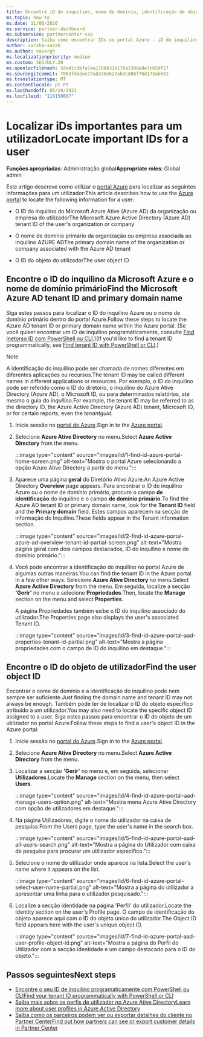 ```yaml
---
title: Encontre iD do inquilino, nome de domínio, identificação de objeto de utilizador
ms.topic: how-to
ms.date: 11/06/2020
ms.service: partner-dashboard
ms.subservice: partnercenter-csp
description: Saiba como encontrar IDs no portal Azure - iD de inquilino Azure, nome de domínio ou ID de objeto de utilizador específico. Algumas tarefas precisam desta informação.
author: varsha-sarah
ms.author: vavargh
ms.localizationpriority: medium
ms.custom: SEOJULY.20
ms.openlocfilehash: 5da41cdbfa7aa1780b31e170a2398e8e7c65df27
ms.sourcegitcommit: 7063fdddee77ad2d8e627ab3c806f76d173ab652
ms.translationtype: MT
ms.contentlocale: pt-PT
ms.lasthandoff: 05/19/2021
ms.locfileid: "110150867"
---
```

# <a name="locate-important-ids-for-a-user"></a><span data-ttu-id="77ab7-104">Localizar iDs importantes para um utilizador</span><span class="sxs-lookup"><span data-stu-id="77ab7-104">Locate important IDs for a user</span></span>

<span data-ttu-id="77ab7-105">**Funções apropriadas**: Administração global</span><span class="sxs-lookup"><span data-stu-id="77ab7-105">**Appropriate roles**: Global admin</span></span>

<span data-ttu-id="77ab7-106">Este artigo descreve como utilizar o [portal Azure](https://portal.azure.com/) para localizar as seguintes informações para um utilizador:</span><span class="sxs-lookup"><span data-stu-id="77ab7-106">This article describes how to use the [Azure portal](https://portal.azure.com/) to locate the following information for a user:</span></span>

- <span data-ttu-id="77ab7-107">O ID do inquilino do Microsoft Azure Ative (Azure AD) da organização ou empresa do utilizador</span><span class="sxs-lookup"><span data-stu-id="77ab7-107">The Microsoft Azure Active Directory (Azure AD) tenant ID of the user's organization or company</span></span>

- <span data-ttu-id="77ab7-108">O nome de domínio primário da organização ou empresa associada ao inquilino AZURE AD</span><span class="sxs-lookup"><span data-stu-id="77ab7-108">The primary domain name of the organization or company associated with the Azure AD tenant</span></span>

- <span data-ttu-id="77ab7-109">O ID do objeto do utilizador</span><span class="sxs-lookup"><span data-stu-id="77ab7-109">The user object ID</span></span>

## <a name="find-the-microsoft-azure-ad-tenant-id-and-primary-domain-name"></a><span data-ttu-id="77ab7-110">Encontre o ID do inquilino da Microsoft Azure e o nome de domínio primário</span><span class="sxs-lookup"><span data-stu-id="77ab7-110">Find the Microsoft Azure AD tenant ID and primary domain name</span></span>

<span data-ttu-id="77ab7-111">Siga estes passos para localizar o ID do inquilino Azure ou o nome de domínio primário dentro do portal Azure.</span><span class="sxs-lookup"><span data-stu-id="77ab7-111">Follow these steps to locate the Azure AD tenant ID or primary domain name within the Azure portal.</span></span> <span data-ttu-id="77ab7-112">(Se você quiser encontrar um ID de inquilino programáticamente, consulte [Find Inetorso ID com PowerShell ou CLI](/azure/active-directory/fundamentals/active-directory-how-to-find-tenant#find-tenant-id-with-powershell).)</span><span class="sxs-lookup"><span data-stu-id="77ab7-112">(If you'd like to find a tenant ID programmatically, see [Find tenant ID with PowerShell or CLI](/azure/active-directory/fundamentals/active-directory-how-to-find-tenant#find-tenant-id-with-powershell).)</span></span>

> [!NOTE]
> <span data-ttu-id="77ab7-113">A identificação do inquilino pode ser chamada de nomes diferentes em diferentes aplicações ou recursos.</span><span class="sxs-lookup"><span data-stu-id="77ab7-113">The tenant ID may be called different names in different applications or resources.</span></span> <span data-ttu-id="77ab7-114">Por exemplo, o ID do inquilino pode ser referido como o ID do diretório, o inquilino do Azure Ative Directory (Azure AD), o Microsoft ID, ou para determinados relatórios, até mesmo o guia do *inquilino.*</span><span class="sxs-lookup"><span data-stu-id="77ab7-114">For example, the tenant ID may be referred to as the directory ID, the Azure Active Directory (Azure AD) tenant, Microsoft ID, or for certain reports, even the *tenantguid*.</span></span>

1. <span data-ttu-id="77ab7-115">Inicie sessão no [portal do Azure](https://portal.azure.com/).</span><span class="sxs-lookup"><span data-stu-id="77ab7-115">Sign in to the [Azure portal](https://portal.azure.com/).</span></span>

2. <span data-ttu-id="77ab7-116">Selecione **Azure Ative Directory** no menu.</span><span class="sxs-lookup"><span data-stu-id="77ab7-116">Select **Azure Active Directory** from the menu.</span></span>

   :::image type="content" source="images/id/1-find-id-azure-portal-home-screen.png" alt-text="Mostra o portal Azure selecionando a opção Azure Ative Directory a partir do menu.":::

3. <span data-ttu-id="77ab7-118">Aparece uma página **geral** do Diretório Ativo Azure.</span><span class="sxs-lookup"><span data-stu-id="77ab7-118">An Azure Active Directory **Overview** page appears.</span></span> <span data-ttu-id="77ab7-119">Para encontrar o ID do inquilino Azure ou o nome de domínio primário, procure o campo **de identificação** do inquilino e o campo **de domínio primário.**</span><span class="sxs-lookup"><span data-stu-id="77ab7-119">To find the Azure AD tenant ID or primary domain name, look for the **Tenant ID** field and the **Primary domain** field.</span></span> <span data-ttu-id="77ab7-120">Estes campos aparecem na secção de informação do Inquilino.</span><span class="sxs-lookup"><span data-stu-id="77ab7-120">These fields appear in the Tenant information section.</span></span>

   :::image type="content" source="images/id/2-find-id-azure-portal-azure-ad-overview-tenant-id-partial-screen.png" alt-text="Mostra página geral com dois campos destacados, ID do inquilino e nome de domínio primário.":::

4. <span data-ttu-id="77ab7-122">Você pode encontrar a identificação do inquilino no portal Azure de algumas outras maneiras.</span><span class="sxs-lookup"><span data-stu-id="77ab7-122">You can find the tenant ID in the Azure portal in a few other ways.</span></span> <span data-ttu-id="77ab7-123">Selecione **Azure Ative Directory** no menu.</span><span class="sxs-lookup"><span data-stu-id="77ab7-123">Select **Azure Active Directory** from the menu.</span></span> <span data-ttu-id="77ab7-124">Em seguida, localize a secção **'Gerir'** no menu e selecione **Propriedades**.</span><span class="sxs-lookup"><span data-stu-id="77ab7-124">Then, locate the **Manage** section on the menu and select **Properties**.</span></span>

   <span data-ttu-id="77ab7-125">A página Propriedades também exibe o ID do inquilino associado do utilizador.</span><span class="sxs-lookup"><span data-stu-id="77ab7-125">The Properties page also displays the user's associated Tenant ID.</span></span>

   :::image type="content" source="images/id/3-find-id-azure-portal-aad-properties-tenant-id-partial.png" alt-text="Mostra a página propriedades com o campo de ID do inquilino em destaque.":::

## <a name="find-the-user-object-id"></a><span data-ttu-id="77ab7-127">Encontre o ID do objeto de utilizador</span><span class="sxs-lookup"><span data-stu-id="77ab7-127">Find the user object ID</span></span>

<span data-ttu-id="77ab7-128">Encontrar o nome de domínio e a identificação do inquilino pode nem sempre ser suficiente.</span><span class="sxs-lookup"><span data-stu-id="77ab7-128">Just finding the domain name and tenant ID may not always be enough.</span></span> <span data-ttu-id="77ab7-129">Também pode ter de localizar o ID do objeto específico atribuído a um utilizador.</span><span class="sxs-lookup"><span data-stu-id="77ab7-129">You may also need to locate the specific object ID assigned to a user.</span></span> <span data-ttu-id="77ab7-130">Siga estes passos para encontrar o ID do objeto de um utilizador no portal Azure:</span><span class="sxs-lookup"><span data-stu-id="77ab7-130">Follow these steps to find a user's object ID in the Azure portal:</span></span>

1. <span data-ttu-id="77ab7-131">Inicie sessão no [portal do Azure](https://portal.azure.com/).</span><span class="sxs-lookup"><span data-stu-id="77ab7-131">Sign in to the [Azure portal](https://portal.azure.com/).</span></span>

2. <span data-ttu-id="77ab7-132">Selecione **Azure Ative Directory** no menu.</span><span class="sxs-lookup"><span data-stu-id="77ab7-132">Select **Azure Active Directory** from the menu.</span></span>

3. <span data-ttu-id="77ab7-133">Localizar a secção **'Gerir'** no menu e, em seguida, selecionar **Utilizadores**.</span><span class="sxs-lookup"><span data-stu-id="77ab7-133">Locate the **Manage** section on the menu, then select **Users**.</span></span>

      :::image type="content" source="images/id/4-find-id-azure-portal-aad-manage-users-option.png" alt-text="Mostra menu Azure Ative Directory com opção de utilizadores em destaque.":::

4. <span data-ttu-id="77ab7-135">Na página Utilizadores, digite o nome do utilizador na caixa de pesquisa.</span><span class="sxs-lookup"><span data-stu-id="77ab7-135">From the Users page, type the user's name in the search box.</span></span>

      :::image type="content" source="images/id/5-find-id-azure-portal-aad-all-users-search.png" alt-text="Mostra a página do Utilizador com caixa de pesquisa para procurar um utilizador específico.":::

5. <span data-ttu-id="77ab7-137">Selecione o nome do utilizador onde aparece na lista.</span><span class="sxs-lookup"><span data-stu-id="77ab7-137">Select the user's name where it appears on the list.</span></span>  

      :::image type="content" source="images/id/6-find-id-azure-portal-select-user-name-partial.png" alt-text="Mostra a página do utilizador a apresentar uma linha para o utilizador pesquisado.":::

6. <span data-ttu-id="77ab7-139">Localize a secção identidade na página 'Perfil' do utilizador.</span><span class="sxs-lookup"><span data-stu-id="77ab7-139">Locate the Identity section on the user's Profile page.</span></span> <span data-ttu-id="77ab7-140">O campo de identificação do objeto aparece aqui com o ID do objeto único do utilizador.</span><span class="sxs-lookup"><span data-stu-id="77ab7-140">The Object ID field appears here with the user's unique object ID.</span></span>

      :::image type="content" source="images/id/7-find-id-azure-portal-aad-user-profile-object-id.png" alt-text="Mostra a página do Perfil do Utilizador com a secção identidade e um campo destacado para o ID do objeto.":::

## <a name="next-steps"></a><span data-ttu-id="77ab7-142">Passos seguintes</span><span class="sxs-lookup"><span data-stu-id="77ab7-142">Next steps</span></span>

- [<span data-ttu-id="77ab7-143">Encontre o seu ID de inquilino programáticamente com PowerShell ou CLI</span><span class="sxs-lookup"><span data-stu-id="77ab7-143">Find your tenant ID programmatically with PowerShell or CLI</span></span>](/azure/active-directory/fundamentals/active-directory-how-to-find-tenant)
- [<span data-ttu-id="77ab7-144">Saiba mais sobre os perfis de utilizador no Azure Ative Directory</span><span class="sxs-lookup"><span data-stu-id="77ab7-144">Learn more about user profiles in Azure Active Directory</span></span>](/azure/active-directory/fundamentals/active-directory-users-profile-azure-portal)
- [<span data-ttu-id="77ab7-145">Saiba como os parceiros podem ver ou exportar detalhes do cliente no Partner Center</span><span class="sxs-lookup"><span data-stu-id="77ab7-145">Find out how partners can see or export customer details in Partner Center</span></span>](see-your-customer-list.md)

